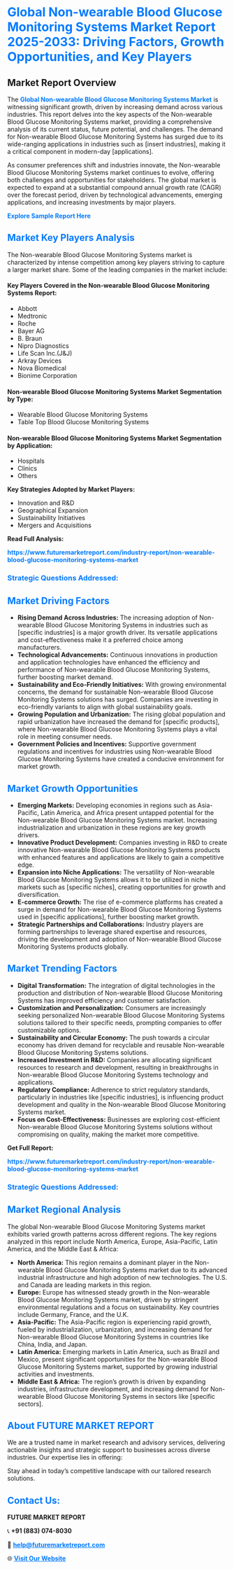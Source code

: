 <h1 style="color: #007BFF;">Global Non-wearable Blood Glucose Monitoring Systems Market Report 2025-2033: Driving Factors, Growth Opportunities, and Key Players</h1>

<section id="overview">
<h2>Market Report Overview</h2>
<p>The <a href="https://www.futuremarketreport.com/industry-report/non-wearable-blood-glucose-monitoring-systems-market" style="color: #007BFF; text-decoration: none;"><strong>Global Non-wearable Blood Glucose Monitoring Systems Market</strong></a> is witnessing significant growth, driven by increasing demand across various industries. This report delves into the key aspects of the Non-wearable Blood Glucose Monitoring Systems market, providing a comprehensive analysis of its current status, future potential, and challenges. The demand for Non-wearable Blood Glucose Monitoring Systems has surged due to its wide-ranging applications in industries such as [insert industries], making it a critical component in modern-day [applications].</p>
<p>As consumer preferences shift and industries innovate, the Non-wearable Blood Glucose Monitoring Systems market continues to evolve, offering both challenges and opportunities for stakeholders. The global market is expected to expand at a substantial compound annual growth rate (CAGR) over the forecast period, driven by technological advancements, emerging applications, and increasing investments by major players.</p>
</section>

<section id="overview">
<p><a href="https://www.futuremarketreport.com/request-sample/reportId=36149" style="color: #007BFF; text-decoration: none;"><strong>Explore Sample Report Here</strong></a></p>
</section>

<section id="key-players">
<h2 style="color: #007BFF;">Market Key Players Analysis</h2>
<p>The Non-wearable Blood Glucose Monitoring Systems market is characterized by intense competition among key players striving to capture a larger market share. Some of the leading companies in the market include:</p>
<h4>Key Players Covered in the Non-wearable Blood Glucose Monitoring Systems Report:</h4>
<ul><li>Abbott</li><li>Medtronic</li><li>Roche</li><li>Bayer AG</li><li>B. Braun</li><li>Nipro Diagnostics</li><li>Life Scan Inc.(J&amp;J)</li><li>Arkray Devices</li><li>Nova Biomedical</li><li>Bionime Corporation</li></ul>
<h4>Non-wearable Blood Glucose Monitoring Systems Market Segmentation by Type:</h4>
<ul><li>Wearable Blood Glucose Monitoring Systems</li><li>Table Top Blood Glucose Monitoring Systems</li></ul>

<h4>Non-wearable Blood Glucose Monitoring Systems Market Segmentation by Application:</h4>
<ul><li>Hospitals</li><li>Clinics</li><li>Others</li></ul>
<p><strong>Key Strategies Adopted by Market Players:</strong></p>
<ul>
<li>Innovation and R&D</li>
<li>Geographical Expansion</li>
<li>Sustainability Initiatives</li>
<li>Mergers and Acquisitions</li>
</ul>
</section>

<section>
<p><strong>Read Full Analysis: </strong></p><a href="https://www.futuremarketreport.com/industry-report/non-wearable-blood-glucose-monitoring-systems-market" style="color: #007BFF; text-decoration: none;"><strong>https://www.futuremarketreport.com/industry-report/non-wearable-blood-glucose-monitoring-systems-market</strong></a>
<h3 style="color: #007BFF;">Strategic Questions Addressed:</h3>
</section>

<section id="driving-factors">
<h2 style="color: #007BFF;">Market Driving Factors</h2>
<ul>
<li><strong>Rising Demand Across Industries:</strong> The increasing adoption of Non-wearable Blood Glucose Monitoring Systems in industries such as [specific industries] is a major growth driver. Its versatile applications and cost-effectiveness make it a preferred choice among manufacturers.</li>
<li><strong>Technological Advancements:</strong> Continuous innovations in production and application technologies have enhanced the efficiency and performance of Non-wearable Blood Glucose Monitoring Systems, further boosting market demand.</li>
<li><strong>Sustainability and Eco-Friendly Initiatives:</strong> With growing environmental concerns, the demand for sustainable Non-wearable Blood Glucose Monitoring Systems solutions has surged. Companies are investing in eco-friendly variants to align with global sustainability goals.</li>
<li><strong>Growing Population and Urbanization:</strong> The rising global population and rapid urbanization have increased the demand for [specific products], where Non-wearable Blood Glucose Monitoring Systems plays a vital role in meeting consumer needs.</li>
<li><strong>Government Policies and Incentives:</strong> Supportive government regulations and incentives for industries using Non-wearable Blood Glucose Monitoring Systems have created a conducive environment for market growth.</li>
</ul>
</section>

<section id="growth-opportunities">
<h2 style="color: #007BFF;">Market Growth Opportunities</h2>
<ul>
<li><strong>Emerging Markets:</strong> Developing economies in regions such as Asia-Pacific, Latin America, and Africa present untapped potential for the Non-wearable Blood Glucose Monitoring Systems market. Increasing industrialization and urbanization in these regions are key growth drivers.</li>
<li><strong>Innovative Product Development:</strong> Companies investing in R&D to create innovative Non-wearable Blood Glucose Monitoring Systems products with enhanced features and applications are likely to gain a competitive edge.</li>
<li><strong>Expansion into Niche Applications:</strong> The versatility of Non-wearable Blood Glucose Monitoring Systems allows it to be utilized in niche markets such as [specific niches], creating opportunities for growth and diversification.</li>
<li><strong>E-commerce Growth:</strong> The rise of e-commerce platforms has created a surge in demand for Non-wearable Blood Glucose Monitoring Systems used in [specific applications], further boosting market growth.</li>
<li><strong>Strategic Partnerships and Collaborations:</strong> Industry players are forming partnerships to leverage shared expertise and resources, driving the development and adoption of Non-wearable Blood Glucose Monitoring Systems products globally.</li>
</ul>
</section>

<section id="trending-factors">
<h2 style="color: #007BFF;">Market Trending Factors</h2>
<ul>
<li><strong>Digital Transformation:</strong> The integration of digital technologies in the production and distribution of Non-wearable Blood Glucose Monitoring Systems has improved efficiency and customer satisfaction.</li>
<li><strong>Customization and Personalization:</strong> Consumers are increasingly seeking personalized Non-wearable Blood Glucose Monitoring Systems solutions tailored to their specific needs, prompting companies to offer customizable options.</li>
<li><strong>Sustainability and Circular Economy:</strong> The push towards a circular economy has driven demand for recyclable and reusable Non-wearable Blood Glucose Monitoring Systems solutions.</li>
<li><strong>Increased Investment in R&D:</strong> Companies are allocating significant resources to research and development, resulting in breakthroughs in Non-wearable Blood Glucose Monitoring Systems technology and applications.</li>
<li><strong>Regulatory Compliance:</strong> Adherence to strict regulatory standards, particularly in industries like [specific industries], is influencing product development and quality in the Non-wearable Blood Glucose Monitoring Systems market.</li>
<li><strong>Focus on Cost-Effectiveness:</strong> Businesses are exploring cost-efficient Non-wearable Blood Glucose Monitoring Systems solutions without compromising on quality, making the market more competitive.</li>
</ul>
</section>

<section>
<p><strong>Get Full Report: </strong></p><a href="https://www.futuremarketreport.com/industry-report/non-wearable-blood-glucose-monitoring-systems-market" style="color: #007BFF; text-decoration: none;"><strong>https://www.futuremarketreport.com/industry-report/non-wearable-blood-glucose-monitoring-systems-market</strong></a>
<h3 style="color: #007BFF;">Strategic Questions Addressed:</h3>
</section>


<section id="regional-analysis">
<h2 style="color: #007BFF;">Market Regional Analysis</h2>
<p>The global Non-wearable Blood Glucose Monitoring Systems market exhibits varied growth patterns across different regions. The key regions analyzed in this report include North America, Europe, Asia-Pacific, Latin America, and the Middle East & Africa:</p>
<ul>
<li><strong>North America:</strong> This region remains a dominant player in the Non-wearable Blood Glucose Monitoring Systems market due to its advanced industrial infrastructure and high adoption of new technologies. The U.S. and Canada are leading markets in this region.</li>
<li><strong>Europe:</strong> Europe has witnessed steady growth in the Non-wearable Blood Glucose Monitoring Systems market, driven by stringent environmental regulations and a focus on sustainability. Key countries include Germany, France, and the U.K.</li>
<li><strong>Asia-Pacific:</strong> The Asia-Pacific region is experiencing rapid growth, fueled by industrialization, urbanization, and increasing demand for Non-wearable Blood Glucose Monitoring Systems in countries like China, India, and Japan.</li>
<li><strong>Latin America:</strong> Emerging markets in Latin America, such as Brazil and Mexico, present significant opportunities for the Non-wearable Blood Glucose Monitoring Systems market, supported by growing industrial activities and investments.</li>
<li><strong>Middle East & Africa:</strong> The region’s growth is driven by expanding industries, infrastructure development, and increasing demand for Non-wearable Blood Glucose Monitoring Systems in sectors like [specific sectors].</li>
</ul>
</section>

<footer>
<h2 style="color: #007BFF;">About FUTURE MARKET REPORT</h2>
<p>We are a trusted name in market research and advisory services, delivering actionable insights and strategic support to businesses across diverse industries. Our expertise lies in offering:</p>

<p>Stay ahead in today’s competitive landscape with our tailored research solutions.</p>

<h2 style="color: #007BFF;">Contact Us:</h2>
<p><strong>FUTURE MARKET REPORT</strong></p>
<p>📞 <strong>+91 (883) 074-8030</strong></p>
<p>📧 <strong><a href="mailto:help@futuremarketreport.com" style="color: #007BFF;">help@futuremarketreport.com</a></strong></p>
<p>🌐 <strong><a href="https://www.futuremarketreport.com/" style="color: #007BFF;">Visit Our Website</a></strong></p>
</footer>
